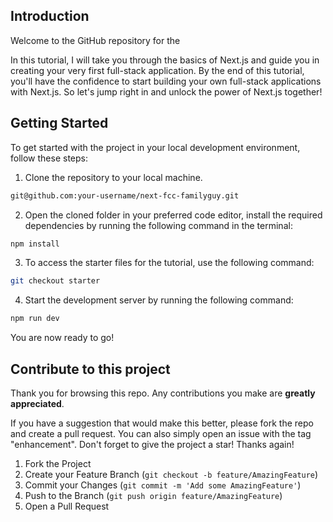 
## Introduction

Welcome to the GitHub repository for the

In this tutorial, I will take you through the basics of Next.js and guide you in
creating your very first full-stack application. By the end of this tutorial,
you'll have the confidence to start building your own full-stack applications
with Next.js. So let's jump right in and unlock the power of Next.js together!

## Getting Started

To get started with the project in your local development environment, follow
these steps:

1. Clone the repository to your local machine.

```bash
git@github.com:your-username/next-fcc-familyguy.git
```

2. Open the cloned folder in your preferred code editor, install the required
   dependencies by running the following command in the terminal:

```bash
npm install
```

3. To access the starter files for the tutorial, use the following command:

```bash
git checkout starter
```

4. Start the development server by running the following command:

```bash
npm run dev
```

You are now ready to go!

## Contribute to this project

Thank you for browsing this repo. Any contributions you make are **greatly
appreciated**.

If you have a suggestion that would make this better, please fork the repo and
create a pull request. You can also simply open an issue with the tag
"enhancement". Don't forget to give the project a star! Thanks again!

1. Fork the Project
2. Create your Feature Branch (`git checkout -b feature/AmazingFeature`)
3. Commit your Changes (`git commit -m 'Add some AmazingFeature'`)
4. Push to the Branch (`git push origin feature/AmazingFeature`)
5. Open a Pull Request
